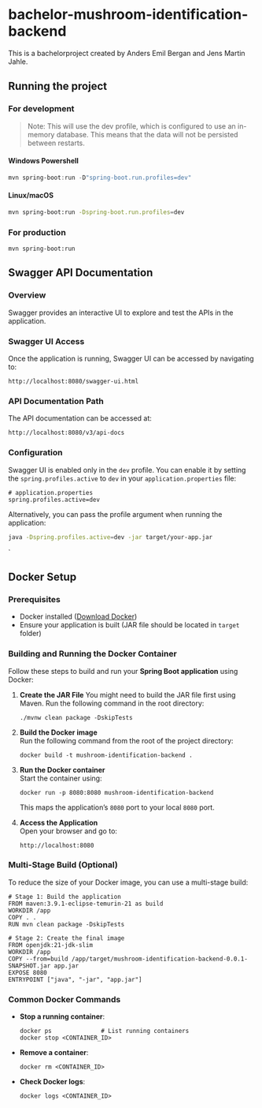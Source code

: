 # bachelor-mushroom-identification-backend
This is a bachelorproject created by Anders Emil Bergan and Jens Martin Jahle. 


## Running the project
### For development
> Note: This will use the dev profile, which is configured to use an in-memory database. This means that the data will not be persisted between restarts.
#### Windows Powershell
```powershell 
mvn spring-boot:run -D"spring-boot.run.profiles=dev"
```
#### Linux/macOS
```bash
mvn spring-boot:run -Dspring-boot.run.profiles=dev
```

### For production
```
mvn spring-boot:run
```


## Swagger API Documentation

### Overview
Swagger provides an interactive UI to explore and test the APIs in the application.

### Swagger UI Access

Once the application is running, Swagger UI can be accessed by navigating to:

```
http://localhost:8080/swagger-ui.html
```

### API Documentation Path

The API documentation can be accessed at:

```
http://localhost:8080/v3/api-docs
```

### Configuration

Swagger UI is enabled only in the `dev` profile. You can enable it by setting the `spring.profiles.active` to `dev` in your `application.properties` file:

```properties
# application.properties
spring.profiles.active=dev
```

Alternatively, you can pass the profile argument when running the application:

```bash
java -Dspring.profiles.active=dev -jar target/your-app.jar
```
`


## Docker Setup

### Prerequisites
- Docker installed ([Download Docker](https://www.docker.com/get-started))
- Ensure your application is built (JAR file should be located in `target` folder)

### Building and Running the Docker Container
Follow these steps to build and run your **Spring Boot application** using Docker:

1. **Create the JAR File**
   You might need to build the JAR file first using Maven. Run the following command in the root directory:
   ```
   ./mvnw clean package -DskipTests
   ``` 

2. **Build the Docker image**  
   Run the following command from the root of the project directory:
   ```
   docker build -t mushroom-identification-backend .
   ```

3. **Run the Docker container**  
   Start the container using:
   ```
   docker run -p 8080:8080 mushroom-identification-backend
   ```

   This maps the application’s `8080` port to your local `8080` port.

4. **Access the Application**  
   Open your browser and go to:
   ```
   http://localhost:8080
   ```

### Multi-Stage Build (Optional)
To reduce the size of your Docker image, you can use a multi-stage build:
```
# Stage 1: Build the application
FROM maven:3.9.1-eclipse-temurin-21 as build
WORKDIR /app
COPY . .
RUN mvn clean package -DskipTests

# Stage 2: Create the final image
FROM openjdk:21-jdk-slim
WORKDIR /app
COPY --from=build /app/target/mushroom-identification-backend-0.0.1-SNAPSHOT.jar app.jar
EXPOSE 8080
ENTRYPOINT ["java", "-jar", "app.jar"]
```

### Common Docker Commands
- **Stop a running container**:
  ```
  docker ps              # List running containers
  docker stop <CONTAINER_ID>
  ```
- **Remove a container**:
  ```
  docker rm <CONTAINER_ID>
  ```
- **Check Docker logs**:
  ```
  docker logs <CONTAINER_ID>
  ```
